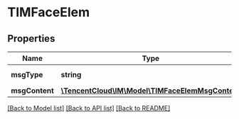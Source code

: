 # TIMFaceElem

## Properties
Name | Type | Description | Notes
------------ | ------------- | ------------- | -------------
**msgType** | **string** |  | [default to 'TIMFaceElem']
**msgContent** | [**\TencentCloud\IM\Model\TIMFaceElemMsgContent**](TIMFaceElemMsgContent.md) |  | 

[[Back to Model list]](../README.md#documentation-for-models) [[Back to API list]](../README.md#documentation-for-api-endpoints) [[Back to README]](../README.md)


